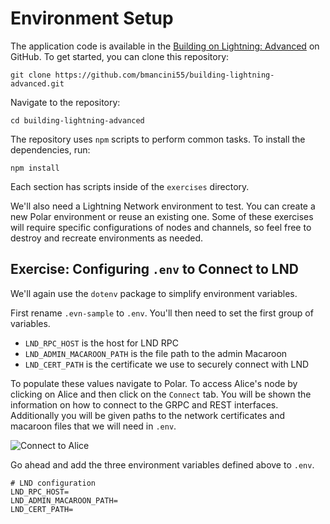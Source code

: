 # Environment Setup

The application code is available in the [Building on Lightning: Advanced](https://github.com/bmancini55/building-lightning-advanced) on GitHub. To get started, you can clone this repository:

```
git clone https://github.com/bmancini55/building-lightning-advanced.git
```

Navigate to the repository:

```
cd building-lightning-advanced
```

The repository uses `npm` scripts to perform common tasks. To install the dependencies, run:

```
npm install
```

Each section has scripts inside of the `exercises` directory.

We'll also need a Lightning Network environment to test. You can create a new Polar environment or reuse an existing one. Some of these exercises will require specific configurations of nodes and channels, so feel free to destroy and recreate environments as needed.

## Exercise: Configuring `.env` to Connect to LND

We'll again use the `dotenv` package to simplify environment variables.

First rename `.evn-sample` to `.env`. You'll then need to set the first group of variables.

- `LND_RPC_HOST` is the host for LND RPC
- `LND_ADMIN_MACAROON_PATH` is the file path to the admin Macaroon
- `LND_CERT_PATH` is the certificate we use to securely connect with LND

To populate these values navigate to Polar. To access Alice's node by clicking on Alice and then click on the `Connect` tab. You will be shown the information on how to connect to the GRPC and REST interfaces. Additionally you will be given paths to the network certificates and macaroon files that we will need in `.env`.

![Connect to Alice](../images/ch1_polar_connect_to_alice.png)

Go ahead and add the three environment variables defined above to `.env`.

```
# LND configuration
LND_RPC_HOST=
LND_ADMIN_MACAROON_PATH=
LND_CERT_PATH=
```

